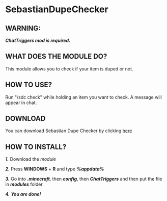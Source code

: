 # SebastianDupeChecker

## WARNING: 

***ChatTriggers mod is required.***

## WHAT DOES THE MODULE DO?

This module allows you to check if your item is duped or not.

## HOW TO USE?

Run "/sdc check" while holding an item you want to check. A message will appear in chat.

## DOWNLOAD

You can download Sebastian Dupe Checker by clicking [here](https://github.com/GeorgeBezhanyan/DupeChecker/raw/main/SebaDupeChecker.7z)

## HOW TO INSTALL?

  ***1.*** Download the *module*
  
  ***2.*** Press **WINDOWS** + **R** and type ***%appdata%***
  
  ***3.*** Go into ***.minecraft***, then ***config***, then ***ChatTriggers*** and then put the file in ***modules*** folder
  
  ***4.*** ***You are done!***
